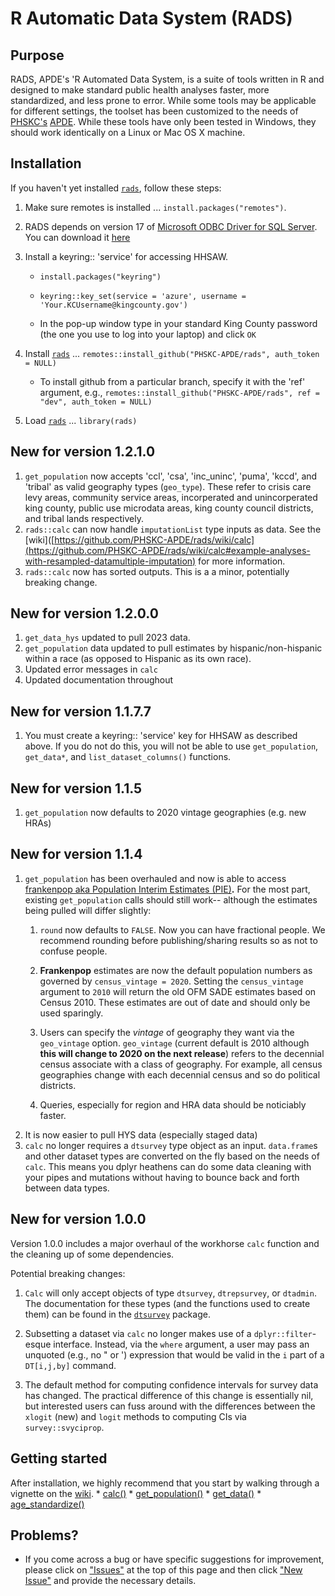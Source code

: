 # R Automatic Data System (RADS)

## Purpose

RADS, APDE's 'R Automated Data System, is a suite of tools written in R and designed to make standard public health analyses faster, more standardized, and less prone to error. While some tools may be applicable for different settings, the toolset has been customized to the needs of [PHSKC's](https://www.kingcounty.gov/depts/health.aspx) [APDE](https://www.kingcounty.gov/depts/health/data). While these tools have only been tested in Windows, they should work identically on a Linux or Mac OS X machine.

## Installation

If you haven't yet installed [`rads`](https://github.com/PHSKC-APDE/rads), follow these steps:

1.  Make sure remotes is installed ... `install.packages("remotes")`.

2.  RADS depends on version 17 of [Microsoft ODBC Driver for SQL Server](https://docs.microsoft.com/en-us/sql/connect/odbc/download-odbc-driver-for-sql-server?view=sql-server-ver15). You can download it [here](https://go.microsoft.com/fwlink/?linkid=2187214)

3.  Install a keyring:: 'service' for accessing HHSAW. 
    -   `install.packages("keyring")`
    
    -   `keyring::key_set(service = 'azure', username = 'Your.KCUsername@kingcounty.gov')`
    
    -   In the pop-up window type in your standard King County password (the one you use to log into your laptop) and click `OK`

4.  Install [`rads`](https://github.com/PHSKC-APDE/rads) ... `remotes::install_github("PHSKC-APDE/rads", auth_token = NULL)`

    -   To install github from a particular branch, specify it with the 'ref' argument, e.g., `remotes::install_github("PHSKC-APDE/rads", ref = "dev", auth_token = NULL)`

5.  Load [`rads`](https://github.com/PHSKC-APDE/rads) ... `library(rads)`

## New for version 1.2.1.0
1. `get_population` now accepts 'ccl', 'csa', 'inc_uninc', 'puma', 'kccd', and 'tribal' as valid geography types (`geo_type`). These refer to crisis care levy areas, community service areas, incorperated and unincorperated king county, public use microdata areas, king county council districts, and tribal lands respectively.
2. `rads::calc` can now handle `imputationList` type inputs as data. See the [wiki]([https://github.com/PHSKC-APDE/rads/wiki/calc](https://github.com/PHSKC-APDE/rads/wiki/calc#example-analyses-with-resampled-datamultiple-imputation) for more information.
3. `rads::calc` now has sorted outputs. This is a a minor, potentially breaking change.

## New for version 1.2.0.0
1. `get_data_hys` updated to pull 2023 data.
2. `get_population` data updated to pull estimates by hispanic/non-hispanic within a race (as opposed to Hispanic as its own race).
3. Updated error messages in `calc`
4. Updated documentation throughout

## New for version 1.1.7.7
1. You must create a keyring:: 'service' key for HHSAW as described above. If you do not do this, you will not be able to use `get_population`, `get_data*`, and `list_dataset_columns()` functions.

## New for version 1.1.5
1. `get_population` now defaults to 2020 vintage geographies (e.g. new HRAs)

## New for version 1.1.4

1.  `get_population` has been overhauled and now is able to access [frankenpop aka Population Interim Estimates (PIE)](https://github.com/PHSKC-APDE/frankenpop_pub)**.** For the most part, existing `get_population` calls should still work-- although the estimates being pulled will differ slightly:
    1.  `round` now defaults to `FALSE`. Now you can have fractional people. We recommend rounding before publishing/sharing results so as not to confuse people.

    2.  **Frankenpop** estimates are now the default population numbers as governed by `census_vintage = 2020`. Setting the `census_vintage` argument to `2010` will return the old OFM SADE estimates based on Census 2010. These estimates are out of date and should only be used sparingly.

    3.  Users can specify the *vintage* of geography they want via the `geo_vintage` option. `geo_vintage` (current default is 2010 although **this will change to 2020 on the next release**) refers to the decennial census associate with a class of geography. For example, all census geographies change with each decennial census and so do political districts.

    4.  Queries, especially for region and HRA data should be noticiably faster.
2.  It is now easier to pull HYS data (especially staged data)
3.  `calc` no longer requires a `dtsurvey` type object as an input. `data.frame`s and other dataset types are converted on the fly based on the needs of `calc`. This means you dplyr heathens can do some data cleaning with your pipes and mutations without having to bounce back and forth between data types.

## New for version 1.0.0

Version 1.0.0 includes a major overhaul of the workhorse `calc` function and the cleaning up of some dependencies.

Potential breaking changes:

1.  `Calc` will only accept objects of type `dtsurvey`, `dtrepsurvey`, or `dtadmin`. The documentation for these types (and the functions used to create them) can be found in the [`dtsurvey`](https://github.com/PHSKC-APDE/dtsurvey) package.

2.  Subsetting a dataset via `calc` no longer makes use of a `dplyr::filter`-esque interface. Instead, via the `where` argument, a user may pass an unquoted (e.g., no " or ') expression that would be valid in the `i` part of a `DT[i,j,by]` command.

3.  The default method for computing confidence intervals for survey data has changed. The practical difference of this change is essentially nil, but interested users can fuss around with the differences between the `xlogit` (new) and `logit` methods to computing CIs via `survey::svyciprop`.

## Getting started

After installation, we highly recommend that you start by walking through a vignette on the [wiki](https://github.com/PHSKC-APDE/rads/wiki). \* [calc()](https://github.com/PHSKC-APDE/rads/wiki/calc) \* [get_population()](https://github.com/PHSKC-APDE/rads/wiki/get_population) \* [get_data()](https://github.com/PHSKC-APDE/rads/wiki/get_data) \* [age_standardize()](https://github.com/PHSKC-APDE/rads/wiki/age_standardize)

## Problems?

-   If you come across a bug or have specific suggestions for improvement, please click on ["Issues"](https://github.com/PHSKC-APDE/rads/issues) at the top of this page and then click ["New Issue"](https://github.com/PHSKC-APDE/rads/issues/new/choose) and provide the necessary details.
